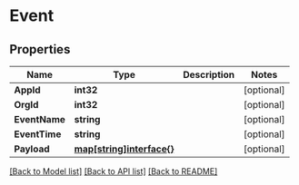 # Event

## Properties

Name | Type | Description | Notes
------------ | ------------- | ------------- | -------------
**AppId** | **int32** |  | [optional] 
**OrgId** | **int32** |  | [optional] 
**EventName** | **string** |  | [optional] 
**EventTime** | **string** |  | [optional] 
**Payload** | [**map[string]interface{}**](.md) |  | [optional] 

[[Back to Model list]](../README.md#documentation-for-models) [[Back to API list]](../README.md#documentation-for-api-endpoints) [[Back to README]](../README.md)


